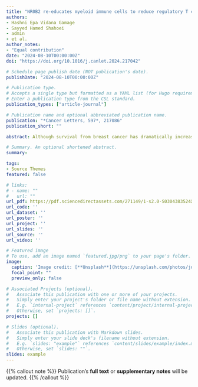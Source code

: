 ```yaml
---
title: "NR0B2 re-educates myeloid immune cells to reduce regulatory T cell expansion and progression of breast and other solid tumors"
authors:
- Hashni Epa Vidana Gamage
- Sayyed Hamed Shahoei
- admin
- et al.
author_notes:
- "Equal contribution"
date: "2024-08-10T00:00:00Z"
doi: "https://doi.org/10.1016/j.canlet.2024.217042"

# Schedule page publish date (NOT publication's date).
publishDate: "2024-08-10T00:00:00Z"

# Publication type.
# Accepts a single type but formatted as a YAML list (for Hugo requirements).
# Enter a publication type from the CSL standard.
publication_types: ["article-journal"]

# Publication name and optional abbreviated publication name.
publication: "*Cancer Letters, 597*, 217086"
publication_short: ""

abstract: Although survival from breast cancer has dramatically increased, many will develop recurrent, metastatic disease. Unfortunately, survival for this stage of disease remains very low. Activating the immune system has incredible promise since it has the potential to be curative. However, immune checkpoint blockade (ICB) which works through T cells has been largely disappointing for metastatic breast cancer. One reason for this is a suppressive myeloid immune compartment that is unaffected by ICB. Cholesterol metabolism and proteins involved in cholesterol homeostasis play important regulatory roles in myeloid cells. Here, we demonstrate that NR0B2, a nuclear receptor involved in negative feedback of cholesterol metabolism, works in several myeloid cell types to impair subsequent expansion of regulatory T cells (Tregs); Tregs being a subset known to be highly immune suppressive and associated with poor therapeutic response. Within myeloid cells, NR0B2 serves to decrease many aspects of the inflammasome, ultimately resulting in decreased IL1β; IL1β driving Treg expansion. Importantly, mice lacking NR0B2 exhibit accelerated tumor growth. Thus, NR0B2 represents an important node in myeloid cells dictating ensuing Treg expansion and tumor growth, thereby representing a novel therapeutic target to re-educate these cells, having impact across different solid tumor types. Indeed, a paper co-published in this issue demonstrates the therapeutic utility of targeting NR0B2.

# Summary. An optional shortened abstract.
summary: 

tags:
- Source Themes
featured: false

# links:
# - name: ""
#   url: ""
url_pdf: https://pdf.sciencedirectassets.com/271149/1-s2.0-S0304383524X00166/1-s2.0-S0304383524004361/main.pdf?X-Amz-Security-Token=IQoJb3JpZ2luX2VjENP%2F%2F%2F%2F%2F%2F%2F%2F%2F%2FwEaCXVzLWVhc3QtMSJHMEUCIQDrUQjb3DT3%2BBtY%2B9Pj3RkSVCBQhO%2FJnIRNvXGgdQRxEAIgbcHW%2B6XIYaJuxNAwfKkXxi%2BZakya0nU4GBhNKSTIjFYqswUIPBAFGgwwNTkwMDM1NDY4NjUiDHRHW8X3T2BFJNCewCqQBXCVvl5P5fLMZf9aAOCaPs%2FFfenQcUugQGA2%2FLMyelbUwp3XjvrGmT6ar7hNzLmsE%2FxLoKSZj2dUd3wqi9HQG5JSw%2FrlvkS2ndnADhjhKlLZeqtbUxdnUkileZOSIGF8CGLUC2rINir7ECrDXdIZHownc5zlc%2F2o%2FOC56bwxtt8F3t4uW5fw3rBcLhHrSRhxjMcc9InkXpqn2d5aWBdRpFScHbR0bVVaeY5aFVGX5W8P8K%2Bso0u4TzxD5VPwiauIxCm9Gm7%2BFIXD8%2FjH9jFcm%2FIeYsSwWh7TAl9CGckKD9nUZwRpS1p64UNn6yulRbI1MmcwTxjWWXyfWvCZae83RpmmxmL4WJt1PShiRj%2BTtnFRYwEAbDqMctaiREvOMbriR9P6SRu5kdytPRrjRDHBT8U4Iv1vMntw4uHOu8%2F4ZjHvRnSiyvqS0m9%2BViFGFeJwFLqxW%2BB7C%2BXnQV%2BieEqkcKl0VOPwgg8h5uwNI35oeJtE9r4JvFOT90HmQv5kqI%2BNnZSocEbYYTPZcnHcdN8l858xjoOoPUERcHnZnsUspiHtmRDPIyBbN%2FLKtonChaykGWwypsGvsqBktWebaN2493T31%2Bse%2FOSXje36NOdQq3mXGeK0pzfny7eePiHG4%2FRuGKmcU6n3rnCs3OaNexct629PfCFJz7FMOW5o%2FwK0CKcRyh5C%2F%2Bv8HmqG0IFUan4HHFobN4pAdqS8kRq3QGNe7DmEk8yn9tmCvoH0Oe5lUiiftAZN0dz29CWCHpEXdsFFHAVdN9yafleX6GxqjtIIHxrt7%2Fcwrwa12CsgzUIaA9fRSdxgu1F2HyHNgg7ztfxgyzTxSaxOqywhM2gg7WfMF2Dlk6mF7ItdP3kYmWzpaEXQMKaNx7gGOrEB50Vh5odzQq1m8OANoqLQOpwEfdjPAIjHbKiycxMk8XZddj5amMGwg9KQksXtj9oHtWTyDzcGxjPT09JN3y8acv%2FCjzvjtwVL3ZdZ3G45A2kyH8HMmXREFt79hH286RQeVr6tYcMIZt2n6siiJLxjqPJm2lZv1Ym5SUtZf5q3w4e1WK6tye2ATTLhP0EspdgOcCALSP98FSOW3b%2F1m%2BQ6lNhJiNW5ssIBSIdVHLraZZnT&X-Amz-Algorithm=AWS4-HMAC-SHA256&X-Amz-Date=20241018T031825Z&X-Amz-SignedHeaders=host&X-Amz-Expires=300&X-Amz-Credential=ASIAQ3PHCVTY3W2PCQOF%2F20241018%2Fus-east-1%2Fs3%2Faws4_request&X-Amz-Signature=b11f87a8cae347cae130c8a7d0fdf1e7ea07f75329b65638aead937da1ee8157&hash=db6c0e781a1fe73f4dd50ef1ecd8da41d2590ae14bdc17ca5255d38f2ef3db8d&host=68042c943591013ac2b2430a89b270f6af2c76d8dfd086a07176afe7c76c2c61&pii=S0304383524004361&tid=spdf-9f9bf466-0349-43d0-bc06-5430abd1ea2b&sid=227e28993c5a2341ae089d941d3b3d5ed64dgxrqa&type=client&tsoh=d3d3LnNjaWVuY2VkaXJlY3QuY29t&ua=0f155d07535a565356500d&rr=8d456185cf832d82&cc=us
url_code: ''
url_dataset: ''
url_poster: ''
url_project: ''
url_slides: ''
url_source: ''
url_video: ''

# Featured image
# To use, add an image named `featured.jpg/png` to your page's folder. 
image:
  caption: 'Image credit: [**Unsplash**](https://unsplash.com/photos/jdD8gXaTZsc)'
  focal_point: ""
  preview_only: false

# Associated Projects (optional).
#   Associate this publication with one or more of your projects.
#   Simply enter your project's folder or file name without extension.
#   E.g. `internal-project` references `content/project/internal-project/index.md`.
#   Otherwise, set `projects: []`.
projects: []

# Slides (optional).
#   Associate this publication with Markdown slides.
#   Simply enter your slide deck's filename without extension.
#   E.g. `slides: "example"` references `content/slides/example/index.md`.
#   Otherwise, set `slides: ""`.
slides: example
---
```


{{% callout note %}}
Publication’s **full text** or **supplementary notes** will be updated.
{{% /callout %}}


